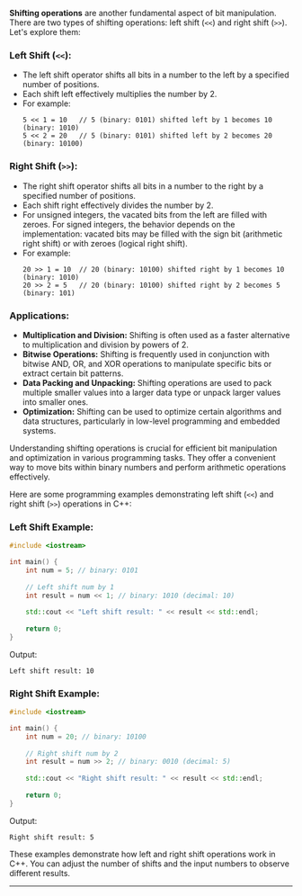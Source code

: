**Shifting operations** are another fundamental aspect of bit manipulation. There are two types of shifting operations: left shift (`<<`) and right shift (`>>`). Let's explore them:

### Left Shift (`<<`):
- The left shift operator shifts all bits in a number to the left by a specified number of positions.
- Each shift left effectively multiplies the number by 2.
- For example:
  ```
  5 << 1 = 10   // 5 (binary: 0101) shifted left by 1 becomes 10 (binary: 1010)
  5 << 2 = 20   // 5 (binary: 0101) shifted left by 2 becomes 20 (binary: 10100)
  ```

### Right Shift (`>>`):
- The right shift operator shifts all bits in a number to the right by a specified number of positions.
- Each shift right effectively divides the number by 2.
- For unsigned integers, the vacated bits from the left are filled with zeroes. For signed integers, the behavior depends on the implementation: vacated bits may be filled with the sign bit (arithmetic right shift) or with zeroes (logical right shift).
- For example:
  ```
  20 >> 1 = 10  // 20 (binary: 10100) shifted right by 1 becomes 10 (binary: 1010)
  20 >> 2 = 5   // 20 (binary: 10100) shifted right by 2 becomes 5 (binary: 101)
  ```

### Applications:
- **Multiplication and Division:** Shifting is often used as a faster alternative to multiplication and division by powers of 2.
- **Bitwise Operations:** Shifting is frequently used in conjunction with bitwise AND, OR, and XOR operations to manipulate specific bits or extract certain bit patterns.
- **Data Packing and Unpacking:** Shifting operations are used to pack multiple smaller values into a larger data type or unpack larger values into smaller ones.
- **Optimization:** Shifting can be used to optimize certain algorithms and data structures, particularly in low-level programming and embedded systems.

Understanding shifting operations is crucial for efficient bit manipulation and optimization in various programming tasks. They offer a convenient way to move bits within binary numbers and perform arithmetic operations effectively.

Here are some programming examples demonstrating left shift (`<<`) and right shift (`>>`) operations in C++:

### Left Shift Example:
```cpp
#include <iostream>

int main() {
    int num = 5; // binary: 0101
    
    // Left shift num by 1
    int result = num << 1; // binary: 1010 (decimal: 10)
    
    std::cout << "Left shift result: " << result << std::endl;
    
    return 0;
}
```
Output:
```
Left shift result: 10
```

### Right Shift Example:
```cpp
#include <iostream>

int main() {
    int num = 20; // binary: 10100
    
    // Right shift num by 2
    int result = num >> 2; // binary: 0010 (decimal: 5)
    
    std::cout << "Right shift result: " << result << std::endl;
    
    return 0;
}
```
Output:
```
Right shift result: 5
```

These examples demonstrate how left and right shift operations work in C++. You can adjust the number of shifts and the input numbers to observe different results.

---